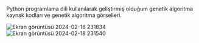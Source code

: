 Python programlama dili kullanılarak geliştirmiş olduğum genetik algoritma kaynak kodları ve genetik algoritma görselleri.

![Ekran görüntüsü 2024-02-18 231834](https://github.com/Bayrak-tar/Genetic-Algorithm/assets/107275132/8064ba62-b60e-482c-ad83-836ae5037309)
![Ekran görüntüsü 2024-02-18 231540](https://github.com/Bayrak-tar/Genetic-Algorithm/assets/107275132/bd447139-3559-49e4-a812-2d2da987db05)
